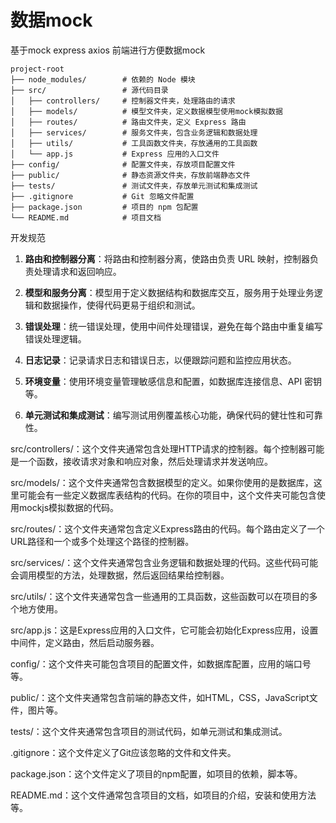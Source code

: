 # 数据mock

基于mock express axios 前端进行方便数据mock

```
project-root
├── node_modules/        # 依赖的 Node 模块
├── src/                 # 源代码目录
│   ├── controllers/     # 控制器文件夹，处理路由的请求
│   ├── models/          # 模型文件夹，定义数据模型使用mock模拟数据
│   ├── routes/          # 路由文件夹，定义 Express 路由
│   ├── services/        # 服务文件夹，包含业务逻辑和数据处理
│   ├── utils/           # 工具函数文件夹，存放通用的工具函数
│   └── app.js           # Express 应用的入口文件
├── config/              # 配置文件夹，存放项目配置文件
├── public/              # 静态资源文件夹，存放前端静态文件
├── tests/               # 测试文件夹，存放单元测试和集成测试
├── .gitignore           # Git 忽略文件配置
├── package.json         # 项目的 npm 包配置
└── README.md            # 项目文档
```

开发规范

1. **路由和控制器分离**：将路由和控制器分离，使路由负责 URL 映射，控制器负责处理请求和返回响应。

2. **模型和服务分离**：模型用于定义数据结构和数据库交互，服务用于处理业务逻辑和数据操作，使得代码更易于组织和测试。

3. **错误处理**：统一错误处理，使用中间件处理错误，避免在每个路由中重复编写错误处理逻辑。

4. **日志记录**：记录请求日志和错误日志，以便跟踪问题和监控应用状态。

5. **环境变量**：使用环境变量管理敏感信息和配置，如数据库连接信息、API 密钥等。

6. **单元测试和集成测试**：编写测试用例覆盖核心功能，确保代码的健壮性和可靠性。

src/controllers/：这个文件夹通常包含处理HTTP请求的控制器。每个控制器可能是一个函数，接收请求对象和响应对象，然后处理请求并发送响应。

src/models/：这个文件夹通常包含数据模型的定义。如果你使用的是数据库，这里可能会有一些定义数据库表结构的代码。在你的项目中，这个文件夹可能包含使用mockjs模拟数据的代码。

src/routes/：这个文件夹通常包含定义Express路由的代码。每个路由定义了一个URL路径和一个或多个处理这个路径的控制器。

src/services/：这个文件夹通常包含业务逻辑和数据处理的代码。这些代码可能会调用模型的方法，处理数据，然后返回结果给控制器。

src/utils/：这个文件夹通常包含一些通用的工具函数，这些函数可以在项目的多个地方使用。

src/app.js：这是Express应用的入口文件，它可能会初始化Express应用，设置中间件，定义路由，然后启动服务器。

config/：这个文件夹可能包含项目的配置文件，如数据库配置，应用的端口号等。

public/：这个文件夹通常包含前端的静态文件，如HTML，CSS，JavaScript文件，图片等。

tests/：这个文件夹通常包含项目的测试代码，如单元测试和集成测试。

.gitignore：这个文件定义了Git应该忽略的文件和文件夹。

package.json：这个文件定义了项目的npm配置，如项目的依赖，脚本等。

README.md：这个文件通常包含项目的文档，如项目的介绍，安装和使用方法等。
